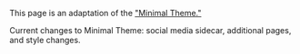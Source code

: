 This page is an adaptation of the ["Minimal Theme."](https://github.com/pages-themes/minimal)

Current changes to Minimal Theme: social media sidecar, additional pages, and style changes.
